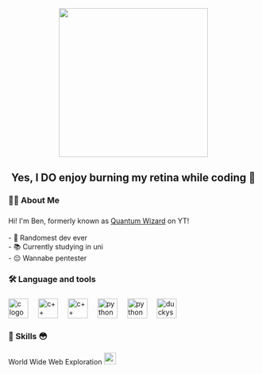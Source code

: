 <div align="center">
  <img height="300" src="https://repository-images.githubusercontent.com/739908670/0345f21e-5b31-45f7-8972-f153ac0db94e"  />
</div>

###


###

<h2 align="center">Yes, I DO enjoy burning my retina while coding 🙏</h2>

###

<h3 align="left">👩‍💻  About Me</h3>

###

<p align="left">Hi! I'm Ben, formerly known as <a href="https://www.youtube.com/@QuantumWizardYT">Quantum Wizard</a> on YT!<br><br>- 🙏 Randomest dev ever<br>- 📚 Currently studying in uni<br>- 😔 Wannabe pentester</p>

###

<h3 align="left">🛠 Language and tools</h3>

###

<div align="left">
  <img src="https://upload.wikimedia.org/wikipedia/commons/1/18/C_Programming_Language.svg" height="40" alt="c logo"  />
  <img width="12" />
  <img src="https://upload.wikimedia.org/wikipedia/commons/1/18/ISO_C%2B%2B_Logo.svg" height="40" alt="c++ logo"  />
  <img width="12" />
  <img src="https://upload.wikimedia.org/wikipedia/commons/3/33/HolyC_Logo.svg" height="40" alt="c++ logo"  />
  <img width="12" />
  <img src="https://cdn.jsdelivr.net/gh/devicons/devicon@latest/icons/javascript/javascript-plain.svg" height="40" alt="python logo"  />
  <img width="12" />
  <img src="https://cdn.jsdelivr.net/gh/devicons/devicon@latest/icons/typescript/typescript-original.svg" height="40" alt="python logo"  />
  <img width="12" />
  <img src="https://user-images.githubusercontent.com/1863000/34887445-d79e1af4-f7c6-11e7-890e-116b92d68fae.png" height="40" alt="duckyscript logo"  />
</div>

<h3 align="left">🧠 Skills 😳</h3>

###

<div align="left">
  World Wide Web Exploration</h3>
  <img src="https://www.svgrepo.com/show/378822/internet-explorer-9-11.svg" height="24" alt="c logo"  />
  <img width="40" />
</div>

###
